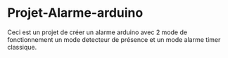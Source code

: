 # Projet-Alarme-arduino
Ceci est un projet de créer un alarme arduino avec 2 mode de 
fonctionnement un mode detecteur de présence et un mode alarme timer
classique.
